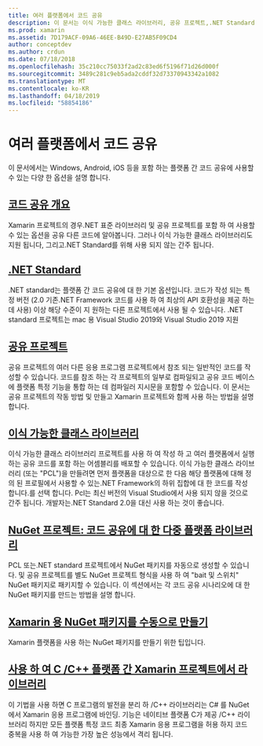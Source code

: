```yaml
---
title: 여러 플랫폼에서 코드 공유
description: 이 문서는 이식 가능한 클래스 라이브러리, 공유 프로젝트,.NET Standard 및 NuGet을 포함 하 여 코드를 공유 하는 기술을 설명 하는 다양 한 가이드에 연결 합니다.
ms.prod: xamarin
ms.assetid: 7D179ACF-09A6-46EE-B49D-E27AB5F09CD4
author: conceptdev
ms.author: crdun
ms.date: 07/18/2018
ms.openlocfilehash: 35c210cc75033f2ad2c83ed6f5196f71d26d000f
ms.sourcegitcommit: 3489c281c9eb5ada2cddf32d73370943342a1082
ms.translationtype: MT
ms.contentlocale: ko-KR
ms.lasthandoff: 04/18/2019
ms.locfileid: "58854186"
---
```

# <a name="sharing-code-on-multiple-platforms"></a>여러 플랫폼에서 코드 공유

이 문서에서는 Windows, Android, iOS 등을 포함 하는 플랫폼 간 코드 공유에 사용할 수 있는 다양 한 옵션을 설명 합니다.

## <a name="code-sharing-overviewcode-sharingmd"></a>[코드 공유 개요](code-sharing.md)

Xamarin 프로젝트의 경우.NET 표준 라이브러리 및 공유 프로젝트를 포함 하 여 사용할 수 있는 옵션을 공유 다른 코드에 알아봅니다. 그러나 이식 가능한 클래스 라이브러리도 지원 됩니다, 그리고.NET Standard를 위해 사용 되지 않는 간주 됩니다.

## <a name="net-standardcross-platformapp-fundamentalsnet-standardmd"></a>[.NET Standard](~/cross-platform/app-fundamentals/net-standard.md)

.NET standard는 플랫폼 간 코드 공유에 대 한 기본 옵션입니다. 코드가 작성 되는 특정 버전 (2.0 기존.NET Framework 코드를 사용 하 여 최상의 API 호환성을 제공 하는 데 사용) 이상 해당 수준이 지 원하는 다른 프로젝트에서 사용 될 수 있습니다. .NET standard 프로젝트는 mac 용 Visual Studio 2019와 Visual Studio 2019 지원

## <a name="shared-projectscross-platformapp-fundamentalsshared-projectsmd"></a>[공유 프로젝트](~/cross-platform/app-fundamentals/shared-projects.md)

공유 프로젝트의 여러 다른 응용 프로그램 프로젝트에서 참조 되는 일반적인 코드를 작성할 수 있습니다. 코드를 참조 하는 각 프로젝트의 일부로 컴파일되고 공유 코드 베이스에 플랫폼 특정 기능을 통합 하는 데 컴파일러 지시문을 포함할 수 있습니다. 이 문서는 공유 프로젝트의 작동 방법 및 만들고 Xamarin 프로젝트와 함께 사용 하는 방법을 설명 합니다.

## <a name="portable-class-librariescross-platformapp-fundamentalspclmd"></a>[이식 가능한 클래스 라이브러리](~/cross-platform/app-fundamentals/pcl.md)

이식 가능한 클래스 라이브러리 프로젝트를 사용 하 여 작성 하 고 여러 플랫폼에서 실행 하는 공유 코드를 포함 하는 어셈블리를 배포할 수 있습니다. 이식 가능한 클래스 라이브러리 (또는 "PCL")을 만들려면 먼저 플랫폼을 대상으로 한 다음 해당 플랫폼에 대해 정의 된 프로필에서 사용할 수 있는.NET Framework의 하위 집합에 대 한 코드를 작성 합니다.를 선택 합니다. Pcl는 최신 버전의 Visual Studio에서 사용 되지 않을 것으로 간주 됩니다. 개발자는.NET Standard 2.0을 대신 사용 하는 것이 좋습니다.

## <a name="nuget-projects-multiplatform-libraries-for-code-sharingcross-platformapp-fundamentalsnuget-multiplatform-librariesindexmd"></a>[NuGet 프로젝트: 코드 공유에 대 한 다중 플랫폼 라이브러리](~/cross-platform/app-fundamentals/nuget-multiplatform-libraries/index.md)

PCL 또는.NET standard 프로젝트에서 NuGet 패키지를 자동으로 생성할 수 있습니다. 및 공유 프로젝트를 별도 NuGet 프로젝트 형식을 사용 하 여 "bait 및 스위치" NuGet 패키지로 패키지할 수 있습니다. 이 섹션에서는 각 코드 공유 시나리오에 대 한 NuGet 패키지를 만드는 방법을 설명 합니다.

## <a name="manually-creating-nuget-packages-for-xamarincross-platformapp-fundamentalsnuget-manualmd"></a>[Xamarin 용 NuGet 패키지를 수동으로 만들기](~/cross-platform/app-fundamentals/nuget-manual.md)

Xamarin 플랫폼을 사용 하는 NuGet 패키지를 만들기 위한 팁입니다.

## <a name="use-cc-libraries-in-cross-platform-xamarin-projectscross-platformcppindexmd"></a>[사용 하 여 C /C++ 플랫폼 간 Xamarin 프로젝트에서 라이브러리](~/cross-platform/cpp/index.md)

이 기법을 사용 하면 C 프로그램의 발전을 분리 하 /C++ 라이브러리는 C# 를 NuGet에서 Xamarin 응용 프로그램에 바인딩. 기능은 네이티브 플랫폼 C가 제공 /C++ 라이브러리 하지만 모든 플랫폼 특정 코드 최종 Xamarin 응용 프로그램을 허용 하지 코드 중복을 사용 하 여 가능한 가장 높은 성능에서 격리 됩니다. 
